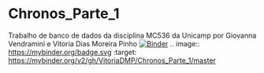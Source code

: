 # Chronos_Parte_1
Trabalho de banco de dados da disciplina MC536 da Unicamp por Giovanna Vendramini e Vitoria Dias Moreira Pinho
[![Binder](https://mybinder.org/badge.svg)](https://mybinder.org/v2/gh/VitoriaDMP/Chronos_Parte_1/master)
.. image:: https://mybinder.org/badge.svg :target: https://mybinder.org/v2/gh/VitoriaDMP/Chronos_Parte_1/master
